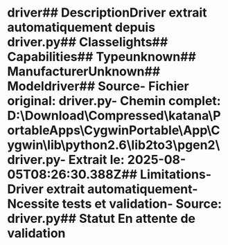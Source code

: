 # driver##  DescriptionDriver extrait automatiquement depuis driver.py##  Classelights##  Capabilities##  Typeunknown##  ManufacturerUnknown##  Modeldriver##  Source- **Fichier original**: driver.py- **Chemin complet**: D:\Download\Compressed\katana\PortableApps\CygwinPortable\App\Cygwin\lib\python2.6\lib2to3\pgen2\driver.py- **Extrait le**: 2025-08-05T08:26:30.388Z##  Limitations- Driver extrait automatiquement- Ncessite tests et validation- Source: driver.py##  Statut En attente de validation